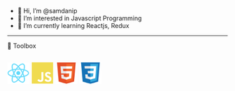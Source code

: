 - 👋  Hi, I’m @samdanip
- 👀  I’m interested in Javascript Programming
- 🌱  I’m currently learning Reactjs, Redux

<!---
samdanip/samdanip is a ✨ special ✨ repository because its `README.md` (this file) appears on your GitHub profile.
You can click the Preview link to take a look at your changes.
--->
---

🧰 Toolbox

<img src="https://github.com/devicons/devicon/blob/master/icons/react/react-original.svg" alt="React Logo" width="50" height="50"/>&nbsp;<img src="https://github.com/devicons/devicon/blob/master/icons/javascript/javascript-plain.svg" alt="Javascript Logo" width="50" height="50"/>&nbsp;<img src="https://github.com/devicons/devicon/blob/master/icons/html5/html5-original.svg" alt="HTML5 Logo" width="50" height="50"/>&nbsp;<img src="https://github.com/devicons/devicon/blob/master/icons/css3/css3-original.svg" alt="CSS3 Logo" width="50" height="50"/>
---
